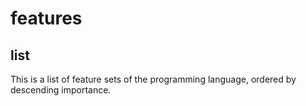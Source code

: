 # features

## list

This is a list of feature sets of the programming language, ordered by descending importance.

